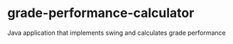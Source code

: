 # grade-performance-calculator
 Java application that implements swing and calculates grade performance
